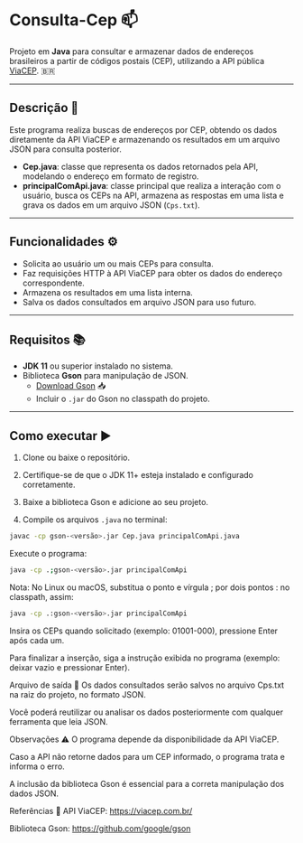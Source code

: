 # Consulta-Cep 📫

Projeto em **Java** para consultar e armazenar dados de endereços brasileiros a partir de códigos postais (CEP), utilizando a API pública [ViaCEP](https://viacep.com.br/). 🇧🇷

---

## Descrição 📝

Este programa realiza buscas de endereços por CEP, obtendo os dados diretamente da API ViaCEP e armazenando os resultados em um arquivo JSON para consulta posterior.

- **Cep.java**: classe que representa os dados retornados pela API, modelando o endereço em formato de registro.
- **principalComApi.java**: classe principal que realiza a interação com o usuário, busca os CEPs na API, armazena as respostas em uma lista e grava os dados em um arquivo JSON (`Cps.txt`).

---

## Funcionalidades ⚙️

- Solicita ao usuário um ou mais CEPs para consulta.
- Faz requisições HTTP à API ViaCEP para obter os dados do endereço correspondente.
- Armazena os resultados em uma lista interna.
- Salva os dados consultados em arquivo JSON para uso futuro.

---

## Requisitos 📚

- **JDK 11** ou superior instalado no sistema.
- Biblioteca **Gson** para manipulação de JSON.
  - [Download Gson](https://github.com/google/gson/releases) 📥
  - Incluir o `.jar` do Gson no classpath do projeto.

---

## Como executar ▶️

1. Clone ou baixe o repositório.

2. Certifique-se de que o JDK 11+ esteja instalado e configurado corretamente.

3. Baixe a biblioteca Gson e adicione ao seu projeto.

4. Compile os arquivos `.java` no terminal:

```bash
javac -cp gson-<versão>.jar Cep.java principalComApi.java
```
Execute o programa:

```bash
java -cp .;gson-<versão>.jar principalComApi
```
Nota: No Linux ou macOS, substitua o ponto e vírgula ; por dois pontos : no classpath, assim:

```bash
java -cp .:gson-<versão>.jar principalComApi
```
Insira os CEPs quando solicitado (exemplo: 01001-000), pressione Enter após cada um.

Para finalizar a inserção, siga a instrução exibida no programa (exemplo: deixar vazio e pressionar Enter).

Arquivo de saída 💾
Os dados consultados serão salvos no arquivo Cps.txt na raiz do projeto, no formato JSON.

Você poderá reutilizar ou analisar os dados posteriormente com qualquer ferramenta que leia JSON.

Observações ⚠️
O programa depende da disponibilidade da API ViaCEP.

Caso a API não retorne dados para um CEP informado, o programa trata e informa o erro.

A inclusão da biblioteca Gson é essencial para a correta manipulação dos dados JSON.

Referências 🔗
API ViaCEP: https://viacep.com.br/

Biblioteca Gson: https://github.com/google/gson
